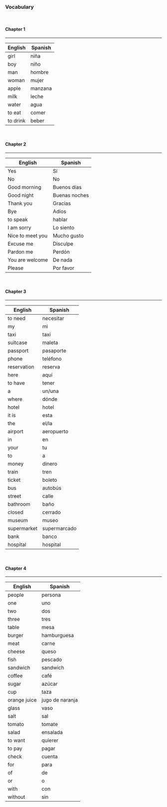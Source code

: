 
### Vocabulary

</br> 

#### Chapter 1
-------------

English     | Spanish            
----------- | -----------
girl        | niña
boy         | niño
man         | hombre
woman       | mujer
apple       | manzana
milk        | leche
water       | agua
to eat      | comer
to drink    | beber

</br> 

#### Chapter 2
-------------

English        | Spanish            
-------------- | -----------
Yes            | Sí
No             | No
Good morning   | Buenos días
Good night     | Buenas noches
Thank you      | Gracias   
Bye            | Adíos
to speak       | hablar 
I am sorry     | Lo siento
Nice to meet you | Mucho gusto
Excuse me      | Disculpe
Pardon me      | Perdón 
You are welcome| De nada
Please         | Por favor

</br> 

#### Chapter 3
-------------
English        | Spanish            
-------------- | -----------
to need        | necesitar
my             | mi
taxi           | taxi
suitcase       | maleta
passport       | pasaporte
phone          | teléfono
reservation    | reserva
here           | aquí
to have        | tener
a              | un/una
where          | dónde
hotel          | hotel
it is          | esta
the            | el/la
airport        | aeropuerto
in             | en
your           | tu
to             | a
money          | dinero
train          | tren
ticket         | boleto
bus            | autobús
street         | calle
bathroom       | baño
closed         | cerrado
museum         | museo
supermarket    | supermarcado
bank           | banco
hospital       | hospital

</br> 

#### Chapter 4
-------------
English        | Spanish            
-------------- | -----------
people         | persona
one            | uno
two            | dos
three          | tres
table          | mesa
burger         | hamburguesa
meat           | carne
cheese         | queso
fish           | pescado
sandwich       | sandwich
coffee         | café
sugar          | azúcar
cup            | taza
orange juice   | jugo de naranja
glass          | vaso
salt           | sal
tomato         | tomate
salad          | ensalada
to want        | quierer
to pay         | pagar
check          | cuenta
for            | para
of             | de
or             | o
with           | con
without        | sin